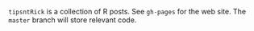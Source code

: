 `tipsntRick` is a collection of R posts. 
See `gh-pages` for the web site.
The `master` branch will store relevant code.